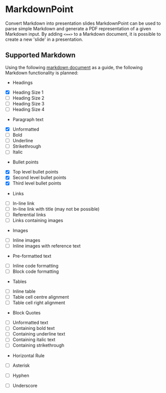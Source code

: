 # MarkdownPoint
Convert Markdown into presentation slides
MarkdownPoint can be used to parse simple Markdown and generate a PDF representation of a given Markdown input.
By adding `<==>` to a Markdown document, it is possible to create a new 'slide' in a presentation.

## Supported Markdown
Using the following [markdown document](https://github.com/adam-p/markdown-here/wiki/Markdown-Cheatsheet#links) as a guide, the following Markdown functionality is planned:

 * Headings
  * [x] Heading Size 1 
  * [ ] Heading Size 2
  * [ ] Heading Size 3
  * [ ] Heading Size 4
 * Paragraph text
  * [x] Unformatted
  * [ ] Bold
  * [ ] Underline
  * [ ] Strikethrough
  * [ ] Italic
 * Bullet points
  * [x] Top level bullet points
  * [x] Second level bullet points
  * [x] Third level bullet points
 * Links
  * [ ] In-line link
  * [ ] In-line link with title (may not be possible)
  * [ ] Referential links
  * [ ] Links containing images
 * Images
  * [ ] Inline images
  * [ ] Inline images with reference text
 * Pre-formatted text
  * [ ] Inline code formatting
  * [ ] Block code formatting
 * Tables
  * [ ] Inline table
  * [ ] Table cell centre alignment
  * [ ] Table cell right alignment
 * Block Quotes
  * [ ] Unformatted text
  * [ ] Containing bold text
  * [ ] Containing underline text
  * [ ] Containing italic text
  * [ ] Containing strikethrough
 * Horizontal Rule
  * [ ] Asterisk
  * [ ] Hyphen
  * [ ] Underscore

 
